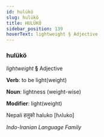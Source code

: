 ```yaml
---
id: hulükö
slug: hulükö
title: HULÜKÖ
sidebar_position: 139
hoverText: lightweight § Adjective
---
```


### hulükö

*lightweight* **§** Adjective

**Verb**: to be light(weight)

**Noun**: lightness (weight-wise)

**Modifier**: light(weight)

Nepali हलुको haluko [ɦʌluko]

*Indo-Iranian Language Family*